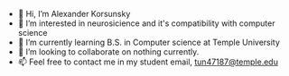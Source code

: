 - 👋 Hi, I’m Alexander Korsunsky
- 👀 I’m interested in neurosicience and it's compatibility with computer science
- 🌱 I’m currently learning B.S. in Computer science at Temple University 
- 💞️ I’m looking to collaborate on nothing currently.
- 📫 Feel free to contact me in my student email, tun47187@temple.edu

<!---
ak74ub/ak74ub is a ✨ special ✨ repository because its `README.md` (this file) appears on your GitHub profile.
You can click the Preview link to take a look at your changes.
--->
